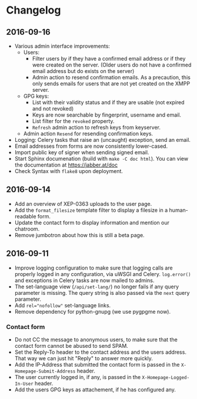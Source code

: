 # Changelog

## 2016-09-16

* Various admin interface improvements:
  * Users:
    * Filter users by if they have a confirmed email address or if they were created on the server.
      (Older users do not have a confirmed email address but do exists on the server)
    * Admin action to resend confirmation emails. As a precaution, this only sends emails for users
      that are not yet created on the XMPP server.
  * GPG keys:
    * List with their validity status and if they are usable (not expired and not revoked)
    * Keys are now searchable by fingerprint, username and email.
    * List filter for the `revoked` property.
    * `Refresh` admin action to refresh keys from keyserver.
  * Admin action `Resend` for resending confirmation keys.
* Logging: Celery tasks that raise an (uncaught) exception, send an email.
* Email addresses from forms are now consistently lower-cased.
* Import public key of signer when sending signed email.
* Start Sphinx documenation (build with `make -C doc html`). You can view the documentation at
  https://jabber.at/doc
* Check Syntax with `flake8` upon deployment.

## 2016-09-14

* Add an overview of XEP-0363 uploads to the user page.
* Add the `format_filesize` template filter to display a filesize in a human-readable form.
* Update the contact form to display information and mention our chatroom.
* Remove jumbotron about how this is still a beta page.


## 2016-09-11

* Improve logging configuration to make sure that logging calls are properly logged in any
  configuration, via uWSGI and Celery. `log.error()` and exceptions in Celery tasks are now mailed
  to admins.
* The set-language view (`/api/set-lang/`) no longer fails if any query parameter is missing. The
  query string is also passed via the `next` query parameter.
* Add `rel="nofollow"` set-language links.
* Remove dependency for python-gnupg (we use pygpgme now).

### Contact form

* Do not CC the message to anonymous users, to make sure that the contact form cannot be abused to
  send SPAM.
* Set the Reply-To header to the contact address and the users address. That way we can just hit
  "Reply" to answer more quickly.
* Add the IP-Address that submitted the contact form is passed in the `X-Homepage-Submit-Address`
  header.
* The user currently logged in, if any, is passed in the `X-Homepage-Logged-In-User` header.
* Add the users GPG keys as attachement, if he has configured any.
